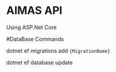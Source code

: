 # AIMAS API

Using ASP.Net Core


#DataBase Commands

dotnet ef migrations add `{MigrationName}`

dotnet ef database update

